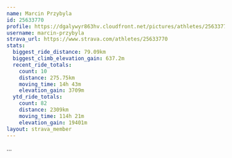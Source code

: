 ```yaml
---
name: Marcin Przybyla
id: 25633770
profile: https://dgalywyr863hv.cloudfront.net/pictures/athletes/25633770/12947173/2/large.jpg
username: marcin-przybyla
strava_url: https://www.strava.com/athletes/25633770
stats:
  biggest_ride_distance: 79.09km
  biggest_climb_elevation_gain: 637.2m
  recent_ride_totals:
    count: 10
    distance: 275.75km
    moving_time: 14h 43m
    elevation_gain: 3709m
  ytd_ride_totals:
    count: 82
    distance: 2309km
    moving_time: 114h 21m
    elevation_gain: 19401m
layout: strava_member
--- 
```

...
